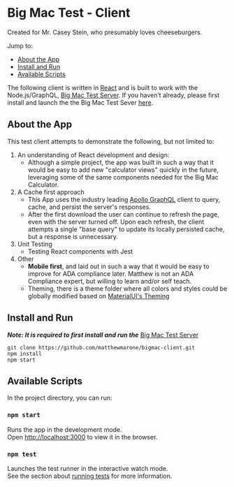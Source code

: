 # Big Mac Test - Client

Created for Mr. Casey Stein, who presumably loves cheeseburgers. 

Jump to:

- [About the App](#about)
- [Install and Run](#install-and-run)
- [Available Scripts](#available-scripts)

The following client is written in [React](https://reactjs.org/) and is built to work with the Node.js/GraphQL, [Big Mac Test Server](https://github.com/matthewmarone/big-mac-test-server).  If you haven’t already, please first install and launch the the Big Mac Test Sever [here](https://github.com/matthewmarone/big-mac-test-server).

## About the App

This test client attempts to demonstrate the following, but not limited to:

1. An understanding of React development and design:
   - Although a simple project, the app was built in such a way that it would be easy to add new "calculator views" quickly in the future, leveraging some of the same components needed for the Big Mac Calculator. 
3. A Cache first approach
   - This App uses the industry leading [Apollo GraphQL](https://www.apollographql.com/docs/react/) client to query, cache, and persist the server's responses.
   - After the first download the user can continue to refresh the page, even with the server turned off. Upon each refresh, the client attempts a single "base query" to update its locally persisted cache, but a response is unnecessary.
4. Unit Testing 
   - Testing React components with Jest
5. Other
   - **Mobile first**, and laid out in such a way that it would be easy to improve for ADA compliance later.  Matthew is not an ADA Compliance expert, but willing to learn and/or self teach.
   - Theming, there is a theme folder where all colors and styles could be globally modified based on [MaterialUI's Theming](https://material-ui.com/customization/theming/)

## Install and Run

**_Note: It is required to first install and run the_** [Big Mac Test Server](https://github.com/matthewmarone/big-mac-test-server)

```
git clone https://github.com/matthewmarone/bigmac-client.git
npm install
npm start
```

## Available Scripts

In the project directory, you can run:

### `npm start`

Runs the app in the development mode.<br />
Open [http://localhost:3000](http://localhost:3000) to view it in the browser.

### `npm test`

Launches the test runner in the interactive watch mode.<br />
See the section about [running tests](https://facebook.github.io/create-react-app/docs/running-tests) for more information.
